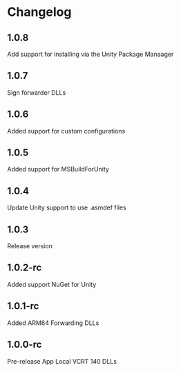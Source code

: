 # Changelog

## 1.0.8
Add support for installing via the Unity Package Manaager

## 1.0.7
Sign forwarder DLLs

## 1.0.6
Added support for custom configurations

## 1.0.5
Added support for MSBuildForUnity

## 1.0.4
Update Unity support to use .asmdef files

## 1.0.3
Release version

## 1.0.2-rc
Added support NuGet for Unity

## 1.0.1-rc
Added ARM64 Forwarding DLLs

## 1.0.0-rc
Pre-release App Local VCRT 140 DLLs